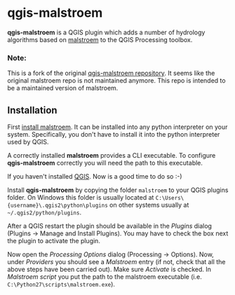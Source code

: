 qgis-malstroem
==============
**qgis-malstroem** is a QGIS plugin which adds a number of hydrology algorithms based on 
[malstroem](https://github.com/Septima/malstroem) to the QGIS Processing toolbox.

### Note:
This is a fork of the original [qgis-malstroem repository](https://github.com/Kortforsyningen/qgis-malstroem). It seems like the original malstroem repo is not maintained anymore. This repo is intended to be a maintained version of malstroem.

Installation
------------
First [install malstroem](https://github.com/Septima/malstroem/blob/master/README.md#installation). It can be 
installed into any python interpreter on your system. Specifically, you don't have to install it into the python 
interpreter used by QGIS.

A correctly installed **malstroem** provides a CLI executable. To configure **qgis-malstroem** correctly you will need 
the path to this executable.

If you haven't installed [QGIS](http://qgis.org/). Now is a good time to do so :-)

Install **qgis-malstroem** by copying the folder `malstroem` to your QGIS plugins folder. On Windows this folder is 
usually located at `C:\Users\{username}\.qgis2\python\plugins` on other systems usually at `~/.qgis2/python/plugins`.

After a QGIS restart the plugin should be available in the _Plugins_ dialog (Plugins -> Manage and Install Plugins). 
You may have to check the box next the plugin to activate the plugin.

Now open the _Processing Options_ dialog (Processing -> Options). Now, under _Providers_ you should see a _Malstroem_ 
entry (if not, check that all the above steps have been carried out). Make sure _Activate_ is checked. In 
_Malstroem script_ you put the path to the malstroem executable (i.e. `C:\Python27\scripts\malstroem.exe`).
